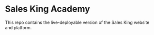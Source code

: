 # Sales King Academy
This repo contains the live-deployable version of the Sales King website and platform.